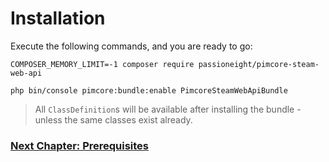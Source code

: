 # Installation
Execute the following commands, and you are ready to go:

```
COMPOSER_MEMORY_LIMIT=-1 composer require passioneight/pimcore-steam-web-api

php bin/console pimcore:bundle:enable PimcoreSteamWebApiBundle
```

> All `ClassDefinition`s will be available after installing the bundle - unless the same classes exist already.

### [Next Chapter: Prerequisites](/documentation/15_prerequisites.md)